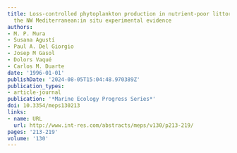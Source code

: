 ```yaml
---
title: Loss-controlled phytoplankton production in nutrient-poor littoral waters of
  the NW Mediterranean:in situ experimental evidence
authors:
- M. P. Mura
- Susana Agustí
- Paul A. Del Giorgio
- Josep M Gasol
- Dolors Vaqué
- Carlos M. Duarte
date: '1996-01-01'
publishDate: '2024-08-05T15:04:48.970389Z'
publication_types:
- article-journal
publication: '*Marine Ecology Progress Series*'
doi: 10.3354/meps130213
links:
- name: URL
  url: http://www.int-res.com/abstracts/meps/v130/p213-219/
pages: '213-219'
volume: '130'
---
```

